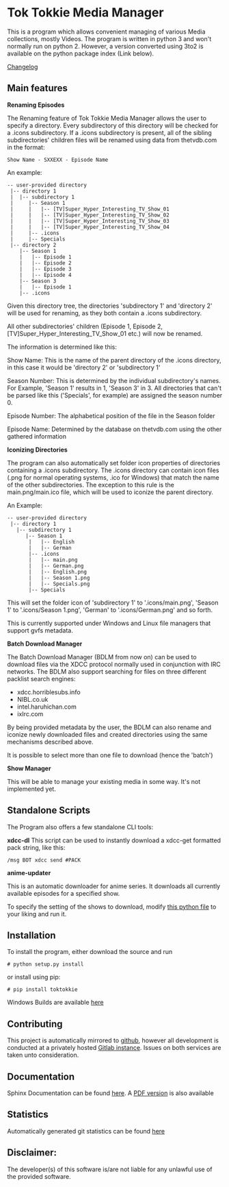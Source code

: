 # Tok Tokkie Media Manager

This is a program which allows convenient managing of various Media collections, mostly Videos. The program is written
in python 3 and won't normally run on python 2. However, a version converted using 3to2 is available on the python
package index (Link below).

[Changelog](http://gitlab.namibsun.net/namboy94/tok-tokkie/raw/master/CHANGELOG)

## Main features

**Renaming Episodes**

The Renaming feature of Tok Tokkie Media Manager allows the user to specify a directory. Every subdirectory of this directory
will be checked for a .icons subdirectory. If a .icons subdirectory is present, all of the sibling subdirectories'
children files will be renamed using data from thetvdb.com in the format:

    Show Name - SXXEXX - Episode Name

An example:

    -- user-provided directory
     |-- directory 1
     |  |-- subdirectory 1
     |     |-- Season 1
     |	   |   |-- [TV]Super_Hyper_Interesting_TV_Show_01
     |	   |   |-- [TV]Super_Hyper_Interesting_TV_Show_02
     |	   |   |-- [TV]Super_Hyper_Interesting_TV_Show_03
     |	   |   |-- [TV]Super_Hyper_Interesting_TV_Show_04
     | 	   |-- .icons
     | 	   |-- Specials
     |-- directory 2
        |-- Season 1
        |   |-- Episode 1
        |   |-- Episode 2
        |   |-- Episode 3
        |   |-- Episode 4
        |-- Season 3
        |   |-- Episode 1
        |-- .icons

Given this directory tree, the directories 'subdirectory 1' and 'directory 2' will be used for renaming, as they
both contain a .icons subdirectory.

All other subdirectories' children (Episode 1, Episode 2, [TV]Super_Hyper_Interesting_TV_Show_01 etc.) will now be
renamed.

The information is determined like this:

Show Name:  This is the name of the parent directory of the .icons directory, in this case it would be 'directory 2'
or 'subdirectory 1'

Season Number:  This is determined by the individual subdirectory's names. For Example, 'Season 1' results in 1,
'Season 3' in 3. All directories that can't be parsed like this ('Specials', for example) are assigned the season
number 0.

Episode Number:  The alphabetical position of the file in the Season folder

Episode Name:  Determined by the database on thetvdb.com using the other gathered information

**Iconizing Directories**

The program can also automatically set folder icon properties of directories containing a .icons subdirectory.
The .icons directory can contain icon files (.png for normal operating systems, .ico for Windows) that match the name
of the other subdirectories. The exception to this rule is the main.png/main.ico file, which will be used to iconize the
parent directory.

An Example:

    -- user-provided directory
     |-- directory 1
       |-- subdirectory 1
          |-- Season 1
     	   |   |-- English
     	   |   |-- German
      	   |-- .icons
           |   |-- main.png
           |   |-- German.png
           |   |-- English.png
           |   |-- Season 1.png
           |   |-- Specials.png
      	   |-- Specials

This will set the folder icon of 'subdirectory 1' to '.icons/main.png', 'Season 1' to '.icons/Season 1.png',
'German' to '.icons/German.png' and so forth.

This is currently supported under Windows and Linux file managers that support gvfs metadata.

**Batch Download Manager**

The Batch Download Manager (BDLM from now on) can be used to download files via the XDCC protocol normally used in conjunction with
IRC networks. The BDLM also support searching for files on three different packlist search engines:

* xdcc.horriblesubs.info
* NIBL.co.uk
* intel.haruhichan.com
* ixIrc.com

By being provided metadata by the user, the BDLM can also rename and iconize newly downloaded files and created 
directories using the same mechanisms described above.

It is possible to select more than one file to download (hence the 'batch')

**Show Manager**

This will be able to manage your existing media in some way. It's not implemented yet.


## Standalone Scripts

The Program also offers a few standalone CLI tools:

**xdcc-dl**
This script can be used to instantly download a xdcc-get formatted pack string, like this:

    /msg BOT xdcc send #PACK
    
**anime-updater**

This is an automatic downloader for anime series. It downloads all currently available episodes for a
specified show.

To specify the setting of the shows to download, modify [this python file](tok_tokkie/templates/anime-updater-config.py) to your liking and run it.

## Installation

To install the program, either download the source and run

    # python setup.py install
    
or install using pip:

    # pip install toktokkie

Windows Builds are available [here](http://gitlab.namibsun.net/namboy94/tok-tokkie/wikis/windows-builds)

## Contributing

This project is automatically mirrored to [github](https://github.com/namboy94/toktokkie), however all development
is conducted at a privately hosted [Gitlab instance](http://gitlab.namibsun.net/namboy94/tok-tokkie). Issues
on both services are taken unto consideration.

## Documentation

Sphinx Documentation can be found [here](http://krumreyh.eu/toktokkie/documentation/html/index.html).
A [PDF version](http://krumreyh.eu/toktokkie/documentation/documentation.pdf) is also available

## Statistics

Automatically generated git statistics can be found [here](http://krumreyh.eu/toktokkie/git_stats/index.html)


## Disclaimer:

The developer(s) of this software is/are not liable for any unlawful use of the provided software.